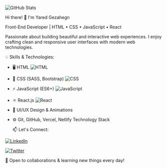 ![GitHub Stats](https://github-readme-stats.vercel.app/api?username=JaredGezahegn&show_icons=true&theme=dark)

Hi there! 👋 I'm Yared Gezahegn

Front-End Developer | HTML • CSS • JavaScript • React

Passionate about building beautiful and interactive web experiences.
I enjoy crafting clean and responsive user interfaces with modern web technologies.

💡 Skills & Technologies:
- 🖥️ HTML
  ![HTML](https://img.shields.io/badge/HTML5-E34F26?style=for-the-badge&logo=html5&logoColor=white)  
- 🎨 CSS (SASS, Bootstrap)
  ![CSS](https://img.shields.io/badge/CSS3-1572B6?style=for-the-badge&logo=css3&logoColor=white)  
- ⚡ JavaScript (ES6+)
   ![JavaScript](https://img.shields.io/badge/JavaScript-F7DF1E?style=for-the-badge&logo=javascript&logoColor=black)  
- ⚛️ React.js
  ![React](https://img.shields.io/badge/React-61DAFB?style=for-the-badge&logo=react&logoColor=black)
- 🎨 UI/UX Design & Animations
- ⚙️ Git, GitHub, Vercel, Netlify
Technology Stack  


  



  📫 Let's Connect:
  
[![LinkedIn](https://img.shields.io/badge/LinkedIn-0077B5?style=for-the-badge&logo=linkedin&logoColor=white)](https://www.linkedin.com/in/jared-gezahegn-775656346)

   
[![Twitter](https://img.shields.io/badge/Twitter-1DA1F2?style=for-the-badge&logo=twitter&logoColor=white)](https://x.com/JaredGezahegn?t=xYkEQwYJmaCwuMY2pRwOKg&s=35)


🚀 Open to collaborations & learning new things every day!
